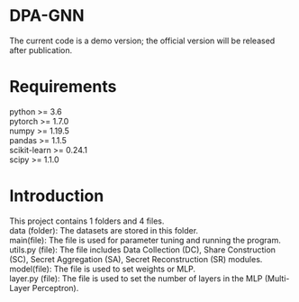 # DPA-GNN
The current code is a demo version; the official version will be released after publication.

# Requirements
python >= 3.6  
pytorch >= 1.7.0  
numpy >=  1.19.5   
pandas >= 1.1.5    
scikit-learn >= 0.24.1   
scipy >= 1.1.0  


# Introduction
This project contains 1 folders and 4 files.      
data (folder): The datasets are stored in this folder.    
main(file): The file is used for parameter tuning and running the program.  
utils.py (file): The file includes Data Collection (DC), Share Construction (SC), Secret Aggregation (SA), Secret Reconstruction (SR) modules. 
model(file): The file is used to set weights or MLP.  
layer.py (file): The file is used to set the number of layers in the MLP (Multi-Layer Perceptron). 


